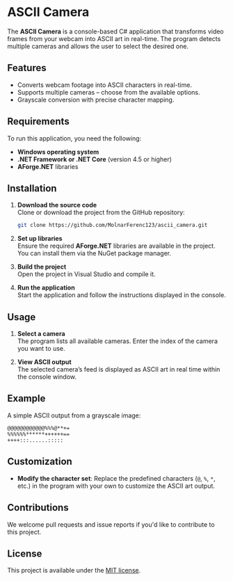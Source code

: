 # ASCII Camera  

The **ASCII Camera** is a console-based C# application that transforms video frames from your webcam into ASCII art in real-time. The program detects multiple cameras and allows the user to select the desired one.  

## Features  

- Converts webcam footage into ASCII characters in real-time.  
- Supports multiple cameras – choose from the available options.  
- Grayscale conversion with precise character mapping.  

## Requirements  

To run this application, you need the following:  

- **Windows operating system**  
- **.NET Framework or .NET Core** (version 4.5 or higher)  
- **AForge.NET** libraries  

## Installation  

1. **Download the source code**  
   Clone or download the project from the GitHub repository:  
   ```bash
   git clone https://github.com/MolnarFerenc123/ascii_camera.git
   ```  

2. **Set up libraries**  
   Ensure the required **AForge.NET** libraries are available in the project. You can install them via the NuGet package manager.  

3. **Build the project**  
   Open the project in Visual Studio and compile it.  

4. **Run the application**  
   Start the application and follow the instructions displayed in the console.  

## Usage  

1. **Select a camera**  
   The program lists all available cameras. Enter the index of the camera you want to use.  

2. **View ASCII output**  
   The selected camera’s feed is displayed as ASCII art in real time within the console window.  

## Example  

A simple ASCII output from a grayscale image:  

```
@@@@@@@@@@@@%%%@**+=  
%%%%%%******++++++==  
++++:::......:::::  
```  

## Customization  

- **Modify the character set**: Replace the predefined characters (`@`, `%`, `*`, etc.) in the program with your own to customize the ASCII art output.  

## Contributions  

We welcome pull requests and issue reports if you'd like to contribute to this project.  

## License  

This project is available under the [MIT license](LICENSE).  
